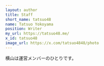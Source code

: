 ```yaml
---
layout: author
title: Staff
short_name: tatsuo48
name: Tatsuo Yokoyama
position: Writer
my_url: https://tatsuo48.me/
x_id: tatsuo48
image_url: https://x.com/tatsuo4848/photo
---
```


横山は運営メンバーのひとりです。 
